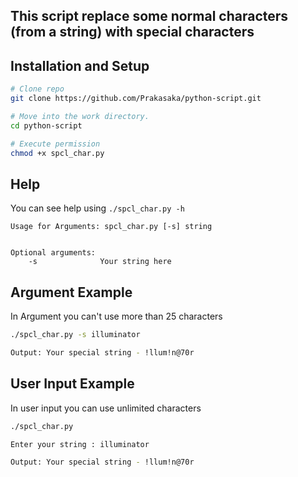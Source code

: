 ## This script replace some normal characters (from a string) with special characters

## Installation and Setup

```bash
# Clone repo
git clone https://github.com/Prakasaka/python-script.git

# Move into the work directory.
cd python-script

# Execute permission
chmod +x spcl_char.py
```

## Help
You can see help using `./spcl_char.py -h`

```
Usage for Arguments: spcl_char.py [-s] string


Optional arguments:
	-s    			Your string here
```

## Argument Example
In Argument you can't use more than 25 characters

```bash
./spcl_char.py -s illuminator

Output: Your special string - !llum!n@70r
```

## User Input Example
In user input you can use unlimited characters

```bash
./spcl_char.py

Enter your string : illuminator

Output: Your special string - !llum!n@70r
```
